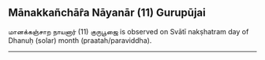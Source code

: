 ## Mānakkañchār̂a Nāyanār (11) Gurupūjai
மானக்கஞ்சாற நாயனார் (11) குருபூஜை is observed on Svātī nakṣhatram day of Dhanuḥ (solar) month (praatah/paraviddha).



---
